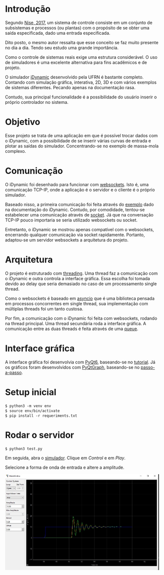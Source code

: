 # Introdução

Segundo [Nise, 2017](https://www.amazon.com.br/Engenharia-Sistemas-Controle-Norman-Nise/dp/8521634358/ref=sr_1_1?qid=1650079914&refinements=p_27%3ANorman+S.+Nise&s=books&sr=1-1&ufe=app_do%3Aamzn1.fos.db68964d-7c0e-4bb2-a95c-e5cb9e32eb12),
um sistema de controle consiste em um conjunto de subsistemas e processos 
(ou plantas) com o propósito de se obter uma saída especificada, dado uma 
entrada especificada.

Dito posto, o mesmo autor ressalta que esse conceito se faz muito presente no 
dia a dia. Tendo seu estudo uma grande importância.

Como o controle de sistemas reais exige uma estrutura considerável. O uso de 
simuladores é uma excelente alternativa para fins acadêmicos e de projeto.

O simulador [iDynamic](https://www.dev-mind.blog/control-systems-virtual-lab/)
desenvolvido pela UFRN é bastante completo. Contando com simulação gráfica,
interativa, 2D, 3D e com vários exemplos de sistemas diferentes. Pecando
apenas na documentação rasa.

Contudo, sua principal funcionalidade é a possibilidade do usuário inserir o 
próprio controlador no sistema.

# Objetivo

Esse projeto se trata de uma aplicação em que é possível trocar dados com o
iDynamic, com a possibilidade de se inserir várias curvas de entrada e plotar
as saídas do simulador. Concentrando-se no exemplo de massa-mola complexo.

# Comunicação

O iDynamic foi desenhado para funcionar com [websockets](https://websockets.readthedocs.io/en/stable/).
Isto é, uma comunicação TCP-IP, onde a aplicação é o servidor e o cliente é o 
próprio simulador.

Baseado nisso, a primeira comunicação foi feita através do [exemplo](mycontroller.py) dado na documentação do iDynamic.
Contudo, por comodidade, tentou-se estabelecer uma comunicação através de
[socket](https://docs.python.org/3/library/socket.html). Já que na conversação
TCP-IP pouco importaria se seria utilizado websockets ou socket. 

Entretanto, o iDynamic se mostrou apenas compatível com o websockets, encerrando
qualquer comunicação via socket rapidamente. Portanto, adaptou-se um servidor 
websockets a arquitetura do projeto.

# Arquitetura

O projeto é estruturado com [threading](https://docs.python.org/3/library/threading.html). Uma thread faz a comunicação com o iDynamic e outra controla
a interface gráfica. Essa escolha foi tomada devido ao delay que seria demasiado
no caso de um processamento single thread.

Como o websockets é baseado em [asyncio](https://docs.python.org/3/library/asyncio.html) que é uma biblioteca pensada em processos concorrentes em single thread, sua implementação com múltiplas threads foi um tanto custosa.

Por fim, a comunicação com o iDynamic foi feita com websockets, rodando na thread
principal. Uma thread secundária roda a interface gráfica. A comunicação entre 
as duas threads é feita através de uma [queue](https://docs.python.org/3/library/queue.html).

# Interface gráfica

A interface gráfica foi desenvolvia com [PyQt6](https://wiki.python.org/moin/PyQt), baseando-se no [tutorial](https://www.pythonguis.com/pyqt6-tutorial/).
Já os gráficos foram desenvolvidos com [PyQtGraph](https://www.pyqtgraph.org/),
baseando-se no [passo-a-passo](https://www.pythonguis.com/tutorials/plotting-pyqtgraph/).

# Setup inicial

```console
$ python3 -m venv env
$ source env/bin/activate
$ pip install -r requeriments.txt
```

# Rodar o servidor
```console
$ python3 test.py
```
Em seguida, abra o [simulador](https://dev-mind.blog/apps/control_systems/iDynamic/system6.html). Clique em *Control* e em *Play*.

Selecione a forma de onda de entrada e altere a amplitude.

![print](images/graph.jpg)